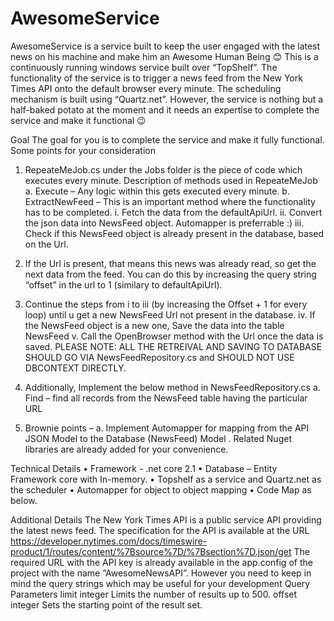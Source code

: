 # AwesomeService
AwesomeService is a service built to keep the user engaged with the latest news on his machine and make him an Awesome Human Being 😊
This is a continuously running windows service built over “TopShelf”. The functionality of the service is to trigger a news feed from the New York Times API onto the default browser every minute. The scheduling mechanism is built using “Quartz.net”. 
However, the service is nothing but a half-baked potato at the moment and it needs an expertise to complete the service and make it functional 😉

Goal
The goal for you is to complete the service and make it fully functional. 
Some points for your consideration
1.	RepeateMeJob.cs under the Jobs folder is the piece of code which executes every minute.
Description of methods used in RepeateMeJob
a.	Execute – Any logic within this gets executed every minute.
b.	ExtractNewFeed – This is an important method where the functionality has to be completed.
i.	 Fetch the data from the defaultApiUrl.
ii.	 Convert the json data into NewsFeed object. Automapper is preferrable :)
iii.	Check if this NewsFeed object is already present in the database, based on the Url.
1.	If the Url is present, that means this news was already read, so get the next data from the feed. You can do this by increasing the query string “offset” in the url to 1 (similary to defaultApiUrl).
2.	Continue the steps from i to iii (by increasing the Offset + 1 for every loop) until u get a new NewsFeed Url not present in the database.
iv.	If the NewsFeed object is a new one, Save the data into the table NewsFeed
v.	Call the OpenBrowser method with the Url once the data is saved.
PLEASE NOTE: ALL THE RETREIVAL AND SAVING TO DATABASE SHOULD GO VIA NewsFeedRepository.cs and SHOULD NOT USE DBCONTEXT DIRECTLY.
2.	Additionally, Implement the below method in NewsFeedRepository.cs
a.	Find – find all records from the NewsFeed table having the particular URL

3.	Brownie points – 
a.	Implement Automapper for mapping from the API JSON Model to the Database (NewsFeed) Model . Related Nuget libraries are already added for your convenience. 



Technical Details
•	Framework - .net core 2.1 
•	Database – Entity Framework core with In-memory. 
•	Topshelf as a service and Quartz.net as the scheduler
•	Automapper for object to object mapping
•	Code Map as below.

Additional Details
The New York Times API is a public service API providing the latest news feed.
The specification for the API is available at the URL https://developer.nytimes.com/docs/timeswire-product/1/routes/content/%7Bsource%7D/%7Bsection%7D.json/get
The required URL with the API key is already available in the app.config of the project with the name “AwesomeNewsAPI”. However you need to keep in mind the query strings which may be useful for your development
Query Parameters
limit	integer
Limits the number of results up to 500.
offset	integer
Sets the starting point of the result set.

